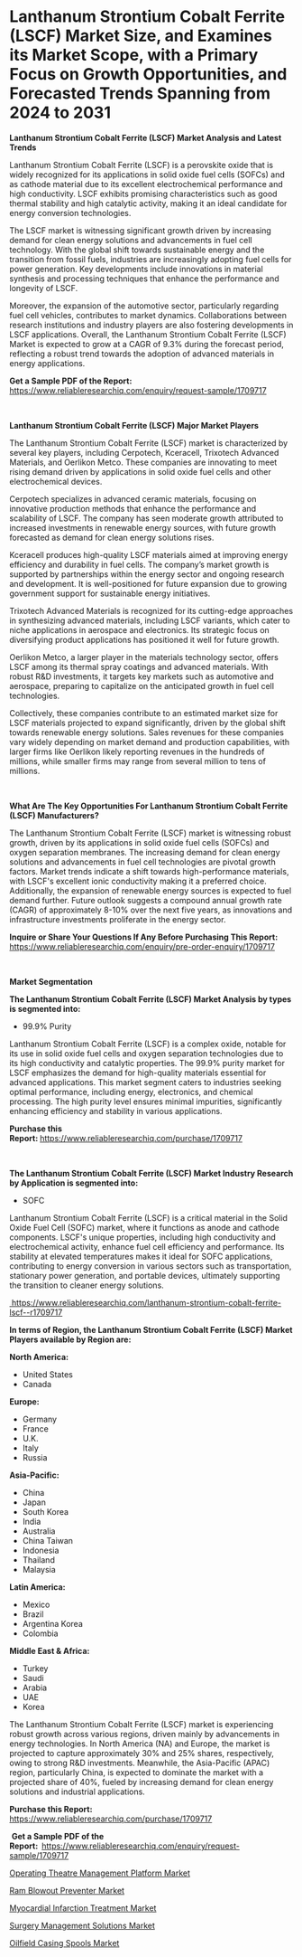 <p><h1>Lanthanum Strontium Cobalt Ferrite (LSCF) Market Size, and Examines its Market Scope, with a Primary Focus on Growth Opportunities, and Forecasted Trends Spanning from 2024 to 2031</h1></p><p><strong>Lanthanum Strontium Cobalt Ferrite (LSCF) Market Analysis and Latest Trends</strong></p>
<p><p>Lanthanum Strontium Cobalt Ferrite (LSCF) is a perovskite oxide that is widely recognized for its applications in solid oxide fuel cells (SOFCs) and as cathode material due to its excellent electrochemical performance and high conductivity. LSCF exhibits promising characteristics such as good thermal stability and high catalytic activity, making it an ideal candidate for energy conversion technologies. </p><p>The LSCF market is witnessing significant growth driven by increasing demand for clean energy solutions and advancements in fuel cell technology. With the global shift towards sustainable energy and the transition from fossil fuels, industries are increasingly adopting fuel cells for power generation. Key developments include innovations in material synthesis and processing techniques that enhance the performance and longevity of LSCF.</p><p>Moreover, the expansion of the automotive sector, particularly regarding fuel cell vehicles, contributes to market dynamics. Collaborations between research institutions and industry players are also fostering developments in LSCF applications. Overall, the Lanthanum Strontium Cobalt Ferrite (LSCF) Market is expected to grow at a CAGR of 9.3% during the forecast period, reflecting a robust trend towards the adoption of advanced materials in energy applications.</p></p>
<p><strong>Get a Sample PDF of the Report:&nbsp;</strong> <a href="https://www.reliableresearchiq.com/enquiry/request-sample/1709717?utm_campaign=1124&utm_medium=2&utm_source=Github&utm_content=ia&utm_term=21102024&utm_id=lanthanum-strontium-cobalt-ferrite-lscf">https://www.reliableresearchiq.com/enquiry/request-sample/1709717</a></p>
<p>&nbsp;</p>
<p><strong>Lanthanum Strontium Cobalt Ferrite (LSCF) Major Market Players</strong></p>
<p><p>The Lanthanum Strontium Cobalt Ferrite (LSCF) market is characterized by several key players, including Cerpotech, Kceracell, Trixotech Advanced Materials, and Oerlikon Metco. These companies are innovating to meet rising demand driven by applications in solid oxide fuel cells and other electrochemical devices.</p><p>Cerpotech specializes in advanced ceramic materials, focusing on innovative production methods that enhance the performance and scalability of LSCF. The company has seen moderate growth attributed to increased investments in renewable energy sources, with future growth forecasted as demand for clean energy solutions rises.</p><p>Kceracell produces high-quality LSCF materials aimed at improving energy efficiency and durability in fuel cells. The company’s market growth is supported by partnerships within the energy sector and ongoing research and development. It is well-positioned for future expansion due to growing government support for sustainable energy initiatives.</p><p>Trixotech Advanced Materials is recognized for its cutting-edge approaches in synthesizing advanced materials, including LSCF variants, which cater to niche applications in aerospace and electronics. Its strategic focus on diversifying product applications has positioned it well for future growth.</p><p>Oerlikon Metco, a larger player in the materials technology sector, offers LSCF among its thermal spray coatings and advanced materials. With robust R&D investments, it targets key markets such as automotive and aerospace, preparing to capitalize on the anticipated growth in fuel cell technologies.</p><p>Collectively, these companies contribute to an estimated market size for LSCF materials projected to expand significantly, driven by the global shift towards renewable energy solutions. Sales revenues for these companies vary widely depending on market demand and production capabilities, with larger firms like Oerlikon likely reporting revenues in the hundreds of millions, while smaller firms may range from several million to tens of millions.</p></p>
<p>&nbsp;</p>
<p><strong>What Are The Key Opportunities For Lanthanum Strontium Cobalt Ferrite (LSCF) Manufacturers?</strong></p>
<p><p>The Lanthanum Strontium Cobalt Ferrite (LSCF) market is witnessing robust growth, driven by its applications in solid oxide fuel cells (SOFCs) and oxygen separation membranes. The increasing demand for clean energy solutions and advancements in fuel cell technologies are pivotal growth factors. Market trends indicate a shift towards high-performance materials, with LSCF's excellent ionic conductivity making it a preferred choice. Additionally, the expansion of renewable energy sources is expected to fuel demand further. Future outlook suggests a compound annual growth rate (CAGR) of approximately 8-10% over the next five years, as innovations and infrastructure investments proliferate in the energy sector.</p></p>
<p><strong>Inquire or Share Your Questions If Any Before Purchasing This Report:</strong> <a href="https://www.reliableresearchiq.com/enquiry/pre-order-enquiry/1709717?utm_campaign=1124&utm_medium=2&utm_source=Github&utm_content=ia&utm_term=21102024&utm_id=lanthanum-strontium-cobalt-ferrite-lscf">https://www.reliableresearchiq.com/enquiry/pre-order-enquiry/1709717</a></p>
<p>&nbsp;</p>
<p><strong>Market Segmentation</strong></p>
<p><strong>The Lanthanum Strontium Cobalt Ferrite (LSCF) Market Analysis by types is segmented into:</strong></p>
<p><ul><li>99.9% Purity</li></ul></p>
<p><p>Lanthanum Strontium Cobalt Ferrite (LSCF) is a complex oxide, notable for its use in solid oxide fuel cells and oxygen separation technologies due to its high conductivity and catalytic properties. The 99.9% purity market for LSCF emphasizes the demand for high-quality materials essential for advanced applications. This market segment caters to industries seeking optimal performance, including energy, electronics, and chemical processing. The high purity level ensures minimal impurities, significantly enhancing efficiency and stability in various applications.</p></p>
<p><strong>Purchase this Report:&nbsp;</strong><a href="https://www.reliableresearchiq.com/purchase/1709717?utm_campaign=1124&utm_medium=2&utm_source=Github&utm_content=ia&utm_term=21102024&utm_id=lanthanum-strontium-cobalt-ferrite-lscf">https://www.reliableresearchiq.com/purchase/1709717</a></p>
<p>&nbsp;</p>
<p><strong>The Lanthanum Strontium Cobalt Ferrite (LSCF) Market Industry Research by Application is segmented into:</strong></p>
<p><ul><li>SOFC</li></ul></p>
<p><p>Lanthanum Strontium Cobalt Ferrite (LSCF) is a critical material in the Solid Oxide Fuel Cell (SOFC) market, where it functions as anode and cathode components. LSCF's unique properties, including high conductivity and electrochemical activity, enhance fuel cell efficiency and performance. Its stability at elevated temperatures makes it ideal for SOFC applications, contributing to energy conversion in various sectors such as transportation, stationary power generation, and portable devices, ultimately supporting the transition to cleaner energy solutions.</p></p>
<p><a href="https://www.reliableresearchiq.com/lanthanum-strontium-cobalt-ferrite-lscf--r1709717?utm_campaign=1124&utm_medium=2&utm_source=Github&utm_content=ia&utm_term=21102024&utm_id=lanthanum-strontium-cobalt-ferrite-lscf">&nbsp;https://www.reliableresearchiq.com/lanthanum-strontium-cobalt-ferrite-lscf--r1709717</a></p>
<p><strong>In terms of Region, the Lanthanum Strontium Cobalt Ferrite (LSCF) Market Players available by Region are:</strong></p>
<p>
    <p> <strong> North America: </strong>
        <ul>
            <li>United States</li>
            <li>Canada</li>
        </ul>
        </p> 
    <p> <strong> Europe: </strong>
        <ul>
            <li>Germany</li>
            <li>France</li>
            <li>U.K.</li>
            <li>Italy</li>
            <li>Russia</li>
        </ul>
        </p> 
    <p> <strong> Asia-Pacific: </strong>
        <ul>
            <li>China</li>
            <li>Japan</li>
            <li>South Korea</li>
            <li>India</li>
            <li>Australia</li>
            <li>China Taiwan</li>
            <li>Indonesia</li>
            <li>Thailand</li>
            <li>Malaysia</li>
        </ul>
        </p> 
    <p> <strong> Latin America: </strong>
        <ul>
            <li>Mexico</li>
            <li>Brazil</li>
            <li>Argentina Korea</li>
            <li>Colombia</li>
        </ul>
        </p> 
    <p> <strong> Middle East & Africa: </strong>
        <ul>
            <li>Turkey</li>
            <li>Saudi</li>
            <li>Arabia</li>
            <li>UAE</li>
            <li>Korea</li>
        </ul>
    </p>
    </p>
<p><p>The Lanthanum Strontium Cobalt Ferrite (LSCF) market is experiencing robust growth across various regions, driven mainly by advancements in energy technologies. In North America (NA) and Europe, the market is projected to capture approximately 30% and 25% shares, respectively, owing to strong R&D investments. Meanwhile, the Asia-Pacific (APAC) region, particularly China, is expected to dominate the market with a projected share of 40%, fueled by increasing demand for clean energy solutions and industrial applications.</p></p>
<p><strong>Purchase this Report: </strong><a href="https://www.reliableresearchiq.com/purchase/1709717?utm_campaign=1124&utm_medium=2&utm_source=Github&utm_content=ia&utm_term=21102024&utm_id=lanthanum-strontium-cobalt-ferrite-lscf">https://www.reliableresearchiq.com/purchase/1709717</a></p>
<p>&nbsp;<strong>Get a Sample PDF of the Report:&nbsp;&nbsp;</strong><a href="https://www.reliableresearchiq.com/enquiry/request-sample/1709717?utm_campaign=1124&utm_medium=2&utm_source=Github&utm_content=ia&utm_term=21102024&utm_id=lanthanum-strontium-cobalt-ferrite-lscf">https://www.reliableresearchiq.com/enquiry/request-sample/1709717</a></p>
<p><strong></strong></p>
<p><p><a href="https://github.com/birroctaymonyj/Market-Research-Report-List-1/blob/main/operating-theatre-management-platform-market.md?utm_campaign=1124&utm_medium=2&utm_source=Github&utm_content=ia&utm_term=21102024&utm_id=lanthanum-strontium-cobalt-ferrite-lscf">Operating Theatre Management Platform Market</a></p><p><a href="https://issuu.com/reportprime-2/docs/ram-blowout-preventer-market-size-2_0f0c13ed95035e?utm_campaign=1124&utm_medium=2&utm_source=Github&utm_content=ia&utm_term=21102024&utm_id=lanthanum-strontium-cobalt-ferrite-lscf">Ram Blowout Preventer Market</a></p><p><a href="https://www.linkedin.com/pulse/myocardial-infarction-treatment-market-forecasts-trends-impact-l0dzc?utm_campaign=1124&utm_medium=2&utm_source=Github&utm_content=ia&utm_term=21102024&utm_id=lanthanum-strontium-cobalt-ferrite-lscf">Myocardial Infarction Treatment Market</a></p><p><a href="https://github.com/padencrooks0o/Market-Research-Report-List-1/blob/main/surgery-management-solutions-market.md?utm_campaign=1124&utm_medium=2&utm_source=Github&utm_content=ia&utm_term=21102024&utm_id=lanthanum-strontium-cobalt-ferrite-lscf">Surgery Management Solutions Market</a></p><p><a href="https://issuu.com/reportprime-2/docs/oilfield-casing-spools-market-size-_3520e86864ccc3?utm_campaign=1124&utm_medium=2&utm_source=Github&utm_content=ia&utm_term=21102024&utm_id=lanthanum-strontium-cobalt-ferrite-lscf">Oilfield Casing Spools Market</a></p></p>